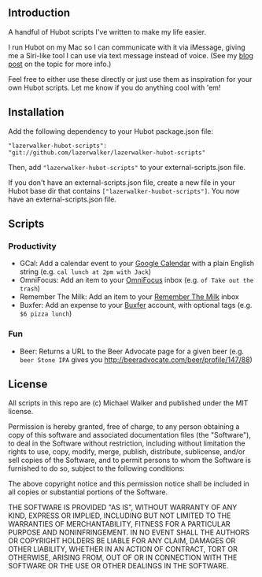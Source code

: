 ## Introduction
A handful of Hubot scripts I've written to make my life easier.

I run Hubot on my Mac so I can communicate with it via iMessage, giving me a
Siri-like tool I can use via text message instead of voice.
(See my [blog post](http://blog.lazerwalker.com/blog/2013/02/24/speak-no-siri-hear-no-siri/) on the topic for more info.)

Feel free to either use these directly or just use them as inspiration for your own Hubot scripts. Let me know if you do anything cool with 'em!


## Installation
Add the following dependency to your Hubot package.json file:

    "lazerwalker-hubot-scripts": "git://github.com/lazerwalker/lazerwalker-hubot-scripts"

Then, add `"lazerwalker-hubot-scripts"` to your external-scripts.json file.

If you don't have an external-scripts.json file, create a new file in your Hubot
base dir that contains `["lazerwalker-huubot-scripts"]`. You now have an
external-scripts.json file.


## Scripts

### Productivity
* GCal: Add a calendar event to your [Google Calendar](https://www.omnigroup.com/products/omnifocus/) with a plain English string (e.g. `cal lunch at 2pm with Jack`)
* OmniFocus: Add an item to your [OmniFocus](https://www.omnigroup.com/products/omnifocus/) inbox (e.g. `of Take out the trash`)
* Remember The Milk: Add an item to your [Remember The Milk](http://rememberthemilk.com) inbox
* Buxfer: Add an expense to your [Buxfer](http://buxfer.com) account, with optional tags (e.g. `$6 pizza lunch`)

### Fun
* Beer: Returns a URL to the Beer Advocate page for a given beer (e.g. `beer Stone IPA` gives you http://beeradvocate.com/beer/profile/147/88)

## License
All scripts in this repo are (c) Michael Walker and published under the MIT license.

Permission is hereby granted, free of charge, to any person obtaining a copy of this software and associated documentation files (the "Software"), to deal in the Software without restriction, including without limitation the rights to use, copy, modify, merge, publish, distribute, sublicense, and/or sell copies of the Software, and to permit persons to whom the Software is furnished to do so, subject to the following conditions:

The above copyright notice and this permission notice shall be included in all copies or substantial portions of the Software.

THE SOFTWARE IS PROVIDED "AS IS", WITHOUT WARRANTY OF ANY KIND, EXPRESS OR IMPLIED, INCLUDING BUT NOT LIMITED TO THE WARRANTIES OF MERCHANTABILITY, FITNESS FOR A PARTICULAR PURPOSE AND NONINFRINGEMENT. IN NO EVENT SHALL THE AUTHORS OR COPYRIGHT HOLDERS BE LIABLE FOR ANY CLAIM, DAMAGES OR OTHER LIABILITY, WHETHER IN AN ACTION OF CONTRACT, TORT OR OTHERWISE, ARISING FROM, OUT OF OR IN CONNECTION WITH THE SOFTWARE OR THE USE OR OTHER DEALINGS IN THE SOFTWARE.